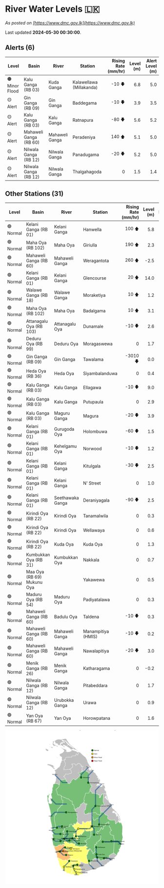 # River Water Levels :sri_lanka:

*As posted on [https://www.dmc.gov.lk](https://www.dmc.gov.lk)*

Last updated **2024-05-30 00:30:00**.

## Alerts (6)

| Level | Basin | River | Station | Rising Rate (mm/hr) | Level (m) | Alert Level (m) |
|---|---|---|---|--: |--:|--:|
| 🟠 Minor Flood | Kalu Ganga (RB 03) | Kuda Ganga | Kalawellawa (Millakanda) | -10 🡇 | 6.8 | 5.0 |
| 🟡 Alert | Gin Ganga (RB 09) | Gin Ganga | Baddegama | -10 🡇 | 3.9 | 3.5 |
| 🟡 Alert | Kalu Ganga (RB 03) | Kalu Ganga | Ratnapura | -80 🡇 | 5.6 | 5.2 |
| 🟡 Alert | Mahaweli Ganga (RB 60) | Mahaweli Ganga | Peradeniya | 140 🡅 | 5.1 | 5.0 |
| 🟡 Alert | Nilwala Ganga (RB 12) | Nilwala Ganga | Panadugama | -20 🡇 | 5.2 | 5.0 |
| 🟡 Alert | Nilwala Ganga (RB 12) | Nilwala Ganga | Thalgahagoda | 0  | 1.5 | 1.4 |

## Other Stations (31)

| Level | Basin | River | Station | Rising Rate (mm/hr) | Level (m) | Alert Level (m) | Time to Alert |
|---|---|---|---|--: |--:|--:|---|
| 🟢 Normal | Kelani Ganga (RB 01) | Kelani Ganga | Hanwella | 100 🡅 | 5.8 | 7.0 | 12.5 ⏳ |
| 🟢 Normal | Maha Oya (RB 102) | Maha Oya | Giriulla | 190 🡅 | 2.3 | 5.5 | 17.0 ⏳ |
| 🟢 Normal | Mahaweli Ganga (RB 60) | Mahaweli Ganga | Weragantota | 260 🡅 | -2.5 | 5.0 | 28.8 ⏳ |
| 🟢 Normal | Kelani Ganga (RB 01) | Kelani Ganga | Glencourse | 20 🡅 | 14.0 | 15.0 | 50.5 ⏳ |
| 🟢 Normal | Walawe Ganga (RB 18) | Walawe Ganga | Moraketiya | 10 🡅 | 1.2 | 3.0 | 181.0 ⏳ |
| 🟢 Normal | Maha Oya (RB 102) | Maha Oya | Badalgama | 10 🡅 | 3.1 | 5.0 | 187.0 ⏳ |
| 🟢 Normal | Attanagalu Oya (RB 103) | Attanagalu Oya | Dunamale | -10 🡇 | 2.6 | 3.3 | 🟢 |
| 🟢 Normal | Deduru Oya (RB 99) | Deduru Oya | Moragaswewa | 0  | 1.7 | 4.8 | 🟢 |
| 🟢 Normal | Gin Ganga (RB 09) | Gin Ganga | Tawalama | -3010 🡇 | 0.0 | 4.0 | 🟢 |
| 🟢 Normal | Heda Oya (RB 36) | Heda Oya | Siyambalanduwa | 0  | 0.4 | 4.5 | 🟢 |
| 🟢 Normal | Kalu Ganga (RB 03) | Kalu Ganga | Ellagawa | -10 🡇 | 9.0 | 10.0 | 🟢 |
| 🟢 Normal | Kalu Ganga (RB 03) | Kalu Ganga | Putupaula | 0  | 2.9 | 3.0 | 🟢 |
| 🟢 Normal | Kalu Ganga (RB 03) | Maguru Ganga | Magura | -20 🡇 | 3.9 | 4.0 | 🟢 |
| 🟢 Normal | Kelani Ganga (RB 01) | Gurugoda Oya | Holombuwa | -60 🡇 | 1.5 | 3.0 | 🟢 |
| 🟢 Normal | Kelani Ganga (RB 01) | Kehelgamu Oya | Norwood | -10 🡇 | 1.2 | 1.5 | 🟢 |
| 🟢 Normal | Kelani Ganga (RB 01) | Kelani Ganga | Kitulgala | -30 🡇 | 2.5 | 3.0 | 🟢 |
| 🟢 Normal | Kelani Ganga (RB 01) | Kelani Ganga | N' Street | 0  | 1.0 | 1.2 | 🟢 |
| 🟢 Normal | Kelani Ganga (RB 01) | Seethawaka Ganga | Deraniyagala | -90 🡇 | 2.5 | 4.8 | 🟢 |
| 🟢 Normal | Kirindi Oya (RB 22) | Kirindi Oya | Tanamalwila | 0  | 0.3 | 4.0 | 🟢 |
| 🟢 Normal | Kirindi Oya (RB 22) | Kirindi Oya | Wellawaya | 0  | 0.6 | 4.4 | 🟢 |
| 🟢 Normal | Kirindi Oya (RB 22) | Kuda Oya | Kuda Oya | 0  | 1.3 | 6.9 | 🟢 |
| 🟢 Normal | Kumbukkan Oya (RB 31) | Kumbukkan Oya | Nakkala | 0  | 0.7 | 5.0 | 🟢 |
| 🟢 Normal | Maa Oya (RB 69) Mukunu Oya |  | Yakawewa | 0  | 0.5 | 4.0 | 🟢 |
| 🟢 Normal | Maduru Oya (RB 54) | Maduru Oya | Padiyatalawa | 0  | 0.3 | 4.0 | 🟢 |
| 🟢 Normal | Mahaweli Ganga (RB 60) | Badulu Oya | Taldena | -10 🡇 | 0.3 | 3.0 | 🟢 |
| 🟢 Normal | Mahaweli Ganga (RB 60) | Mahaweli Ganga | Manampitiya (HMIS) | -10 🡇 | 0.2 | 3.0 | 🟢 |
| 🟢 Normal | Mahaweli Ganga (RB 60) | Mahaweli Ganga | Nawalapitiya | -20 🡇 | 3.0 | 3.5 | 🟢 |
| 🟢 Normal | Menik Ganga (RB 26) | Menik Ganga | Katharagama | 0  | -0.2 | 4.0 | 🟢 |
| 🟢 Normal | Nilwala Ganga (RB 12) | Nilwala Ganga | Pitabeddara | 0  | 1.7 | 4.0 | 🟢 |
| 🟢 Normal | Nilwala Ganga (RB 12) | Urubokka Ganga | Urawa | 0  | 0.9 | 2.5 | 🟢 |
| 🟢 Normal | Yan Oya (RB 67) | Yan Oya | Horowpatana | 0  | 1.6 | 6.0 | 🟢 |


<div id="river-water-level-map">

![River Water Level Map](images/river-water-level-map.png)

</div>